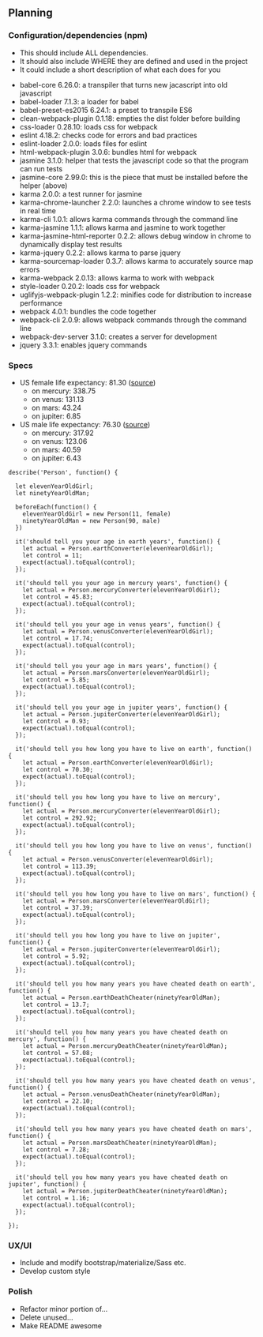 ## Planning

### Configuration/dependencies (npm)
  * This should include ALL dependencies.
  * It should also include WHERE they are defined and used in the project
  * It could include a short description of what each does for you
  - babel-core 6.26.0: a transpiler that turns new jacascript into old javascript
  - babel-loader 7.1.3: a loader for babel
  - babel-preset-es2015 6.24.1: a preset to transpile ES6
  - clean-webpack-plugin 0.1.18: empties the dist folder before building
  - css-loader 0.28.10: loads css for webpack
  - eslint 4.18.2: checks code for errors and bad practices
  - eslint-loader 2.0.0: loads files for eslint
  - html-webpack-plugin 3.0.6: bundles html for webpack
  - jasmine 3.1.0: helper that tests the javascript code so that the program can run tests
  - jasmine-core 2.99.0: this is the piece that must be installed before the helper (above)
  - karma 2.0.0: a test runner for jasmine
  - karma-chrome-launcher 2.2.0: launches a chrome window to see tests in real time
  - karma-cli 1.0.1: allows karma commands through the command line
  - karma-jasmine 1.1.1: allows karma and jasmine to work together
  - karma-jasmine-html-reporter 0.2.2: allows debug window in chrome to dynamically display test results
  - karma-jquery 0.2.2: allows karma to parse jquery
  - karma-sourcemap-loader 0.3.7: allows karma to accurately source map errors
  - karma-webpack 2.0.13: allows karma to work with webpack
  - style-loader 0.20.2: loads css for webpack
  - uglifyjs-webpack-plugin 1.2.2: minifies code for distribution to increase performance
  - webpack 4.0.1: bundles the code together
  - webpack-cli 2.0.9: allows webpack commands through the command line
  - webpack-dev-server 3.1.0: creates a server for development
  - jquery 3.3.1: enables jquery commands

### Specs
  - US female life expectancy: 81.30 ([source](https://www.worldlifeexpectancy.com/usa/life-expectancy-female))
    - on mercury: 338.75
    - on venus: 131.13
    - on mars: 43.24
    - on jupiter: 6.85
  - US male life expectancy: 76.30 ([source](https://www.worldlifeexpectancy.com/usa/life-expectancy-male))
    - on mercury: 317.92
    - on venus: 123.06
    - on mars: 40.59
    - on jupiter: 6.43
  ```
  describe('Person', function() {

    let elevenYearOldGirl;
    let ninetyYearOldMan;

    beforeEach(function() {
      elevenYearOldGirl = new Person(11, female)
      ninetyYearOldMan = new Person(90, male)
    })

    it('should tell you your age in earth years', function() {
      let actual = Person.earthConverter(elevenYearOldGirl);
      let control = 11;
      expect(actual).toEqual(control);
    });

    it('should tell you your age in mercury years', function() {
      let actual = Person.mercuryConverter(elevenYearOldGirl);
      let control = 45.83;
      expect(actual).toEqual(control);
    });

    it('should tell you your age in venus years', function() {
      let actual = Person.venusConverter(elevenYearOldGirl);
      let control = 17.74;
      expect(actual).toEqual(control);
    });

    it('should tell you your age in mars years', function() {
      let actual = Person.marsConverter(elevenYearOldGirl);
      let control = 5.85;
      expect(actual).toEqual(control);
    });

    it('should tell you your age in jupiter years', function() {
      let actual = Person.jupiterConverter(elevenYearOldGirl);
      let control = 0.93;
      expect(actual).toEqual(control);
    });

    it('should tell you how long you have to live on earth', function() {
      let actual = Person.earthConverter(elevenYearOldGirl);
      let control = 70.30;
      expect(actual).toEqual(control);
    });

    it('should tell you how long you have to live on mercury', function() {
      let actual = Person.mercuryConverter(elevenYearOldGirl);
      let control = 292.92;
      expect(actual).toEqual(control);
    });

    it('should tell you how long you have to live on venus', function() {
      let actual = Person.venusConverter(elevenYearOldGirl);
      let control = 113.39;
      expect(actual).toEqual(control);
    });

    it('should tell you how long you have to live on mars', function() {
      let actual = Person.marsConverter(elevenYearOldGirl);
      let control = 37.39;
      expect(actual).toEqual(control);
    });

    it('should tell you how long you have to live on jupiter', function() {
      let actual = Person.jupiterConverter(elevenYearOldGirl);
      let control = 5.92;
      expect(actual).toEqual(control);
    });

    it('should tell you how many years you have cheated death on earth', function() {
      let actual = Person.earthDeathCheater(ninetyYearOldMan);
      let control = 13.7;
      expect(actual).toEqual(control);
    });

    it('should tell you how many years you have cheated death on mercury', function() {
      let actual = Person.mercuryDeathCheater(ninetyYearOldMan);
      let control = 57.08;
      expect(actual).toEqual(control);
    });

    it('should tell you how many years you have cheated death on venus', function() {
      let actual = Person.venusDeathCheater(ninetyYearOldMan);
      let control = 22.10;
      expect(actual).toEqual(control);
    });

    it('should tell you how many years you have cheated death on mars', function() {
      let actual = Person.marsDeathCheater(ninetyYearOldMan);
      let control = 7.28;
      expect(actual).toEqual(control);
    });

    it('should tell you how many years you have cheated death on jupiter', function() {
      let actual = Person.jupiterDeathCheater(ninetyYearOldMan);
      let control = 1.16;
      expect(actual).toEqual(control);
    });

  });
  ```

### UX/UI
  * Include and modify bootstrap/materialize/Sass etc.
  * Develop custom style

### Polish
  * Refactor minor portion of...
  * Delete unused...
  * Make README awesome
